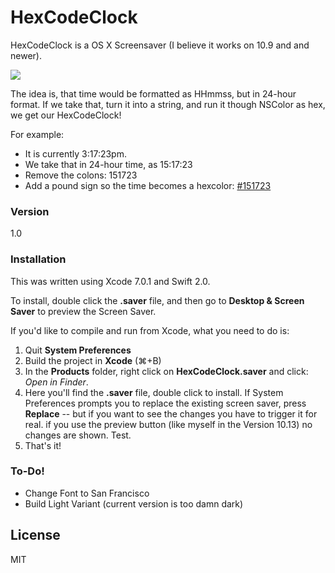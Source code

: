 # HexCodeClock

HexCodeClock is a OS X Screensaver (I believe it works on 10.9 and and newer).

![](https://github.com/eledroos/HexCodeClock/blob/master/img/HexCodeClock.gif)

The idea is, that time would be formatted as HHmmss, but in 24-hour format. If we take that, turn it into a string, and run it though NSColor as hex, we get our HexCodeClock!

For example:

- It is currently 3:17:23pm. 
- We take that in 24-hour time, as 15:17:23
- Remove the colons: 151723
- Add a pound sign so the time becomes a hexcolor: [#151723](http://www.colorhexa.com/151723)

### Version
1.0

### Installation

This was written using Xcode 7.0.1 and Swift 2.0. 

To install, double click the **.saver** file, and then go to **Desktop & Screen Saver** to preview the Screen Saver. 

If you'd like to compile and run from Xcode, what you need to do is:

1. Quit **System Preferences**
2. Build the project in **Xcode** (⌘+B)
3. In the **Products** folder, right click on **HexCodeClock.saver** and click: *Open in Finder*.
4. Here you'll find the **.saver** file, double click to install. If System Preferences prompts you to replace the existing screen saver, press **Replace**
 -- but if you want to see the changes you have to trigger it for real. if you use the preview button (like myself in the Version 10.13) no changes are shown. Test.
5. That's it!




### To-Do!

 - Change Font to San Francisco
 - Build Light Variant (current version is too damn dark)

License
----

MIT


